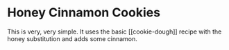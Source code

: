 # Honey Cinnamon Cookies
This is very, very simple. It uses the basic [[cookie-dough]] recipe with the honey substitution and adds some cinnamon.
